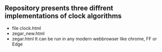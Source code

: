 ## Repository presents three diffrent implementations of clock algorithms
* file clock.html
* zegar_new.html
* zegar.html
It can be run in any modern webbrowser like chrome, FF or Edge
